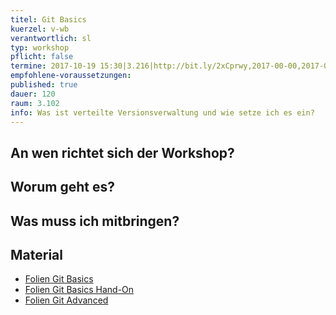 ```yaml
---
titel: Git Basics
kuerzel: v-wb
verantwortlich: sl
typ: workshop
pflicht: false
termine: 2017-10-19 15:30|3.216|http://bit.ly/2xCprwy,2017-00-00,2017-00-00
empfohlene-voraussetzungen: 
published: true
dauer: 120
raum: 3.102
info: Was ist verteilte Versionsverwaltung und wie setze ich es ein?
---
```


## An wen richtet sich der Workshop?

## Worum geht es?

## Was muss ich mitbringen?

## Material
- [Folien Git Basics](../../slides/git-basics/index.html)
- [Folien Git Basics Hand-On](../../slides/git-basics-hands-on/index.html)
- [Folien Git Advanced](../../slides/git-advanced/index.html)


